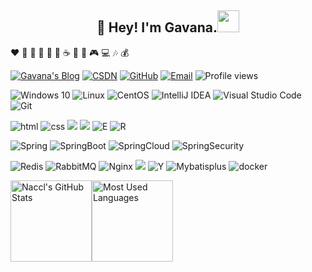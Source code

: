 
<h2 align="center">👋 Hey! I'm Gavana.<img src="https://media.giphy.com/media/WUlplcMpOCEmTGBtBW/giphy.gif" width="35"></h2>

:heart: :icecream: :strawberry: :watermelon: :lemon: :milk_glass: :coffee: :poultry_leg: :fries: :video_game: :computer: :notes: :moneybag:

[![Gavana's Blog](https://img.shields.io/badge/-Gavana's%20Blog-303030?style=flat-square&logo=Bloglovin&logoColor=ffffff)](http://47.109.144.7/)
[![CSDN](https://img.shields.io/badge/CSDN-17c0eb?style=flat-square&logo=Telegram)](https://blog.csdn.net/TaloyerG?type=blog)
[![GitHub](https://img.shields.io/badge/GitHub-181717?style=flat-square&logo=github&logoColor=white)](https://github.com/gym02)
[![Email](https://img.shields.io/badge/QQEmail-ea4335?style=flat-square&logo=Mail.Ru)](663800595@qq.com)
![Profile views](https://hits.seeyoufarm.com/api/count/incr/badge.svg?url=https%3A%2F%2Fgithub.com%2FNaccl%2FNaccl&count_bg=%2344CC11&title_bg=%23555555&icon=&icon_color=%23E7E7E7&title=Profile+views&edge_flat=true)


![Windows 10](https://img.shields.io/badge/-Windows%2010-0078d6?style=flat-square&logo=Windows)
 ![Linux](https://img.shields.io/badge/-Linux-FCC624?style=flat-square&logo=linux&logoColor=black)
![CentOS](https://img.shields.io/badge/-CentOS-262577?style=flat-square&logo=CentOS)
![IntelliJ IDEA](https://img.shields.io/badge/-IntelliJ%20IDEA-000000?style=flat-square&logo=IntelliJ%20IDEA)
![Visual Studio Code](https://img.shields.io/badge/-Visual%20Studio%20Code-007acc?style=flat-square&logo=Visual%20Studio%20Code)
![Git](https://img.shields.io/badge/-Git-f05032?style=flat-square&logo=Git&logoColor=white)


![html](https://img.shields.io/badge/-html-E34F26?style=flat-square&logo=html5&logoColor=white)
![css](https://img.shields.io/badge/-css-1572B6?style=flat-square&logo=css3)
![](https://img.shields.io/badge/JavaScript-red?style=flat-square&logo=javascript) 
![](https://img.shields.io/badge/Vue.js-black?style=flat-square&logo=vue.js) 
 ![E](https://img.shields.io/badge/Element%20UI-blue?style=flat-square&logo=E&logoColor=white)
![R](https://img.shields.io/badge/ruoyi-FF6C37?style=flat-square&logo=R&logoColor=white)


![Spring](https://img.shields.io/badge/Spring-6DB33F?style=flat-square&logo=spring&logoColor=white)
![SpringBoot](https://img.shields.io/badge/SpringBoot-6DB33F?style=flat-square&logo=spring&logoColor=white)
![SpringCloud](https://img.shields.io/badge/SpringCloud-6DB33F?style=flat-square&logo=spring&logoColor=white)
![SpringSecurity](https://img.shields.io/badge/SpringSecurity-6DB33F?style=flat-square&logo=spring-security&logoColor=white)



![Redis](https://img.shields.io/badge/Redis-DC382D?style=flat-square&logo=redis&logoColor=white)
![RabbitMQ](https://img.shields.io/badge/RabbitMQ-FF6600?style=flat-square&logo=rabbitmq&logoColor=white)
 ![Nginx](https://img.shields.io/badge/-Nginx-269539?style=flat-square&logo=Nginx)
![](https://img.shields.io/badge/MySQL-blue?style=flat-square&logo=mysql&logoColor=black)
![Y](https://img.shields.io/badge/Mybatis-FF6C37?style=flat-square&logo=Y&logoColor=white) ![Mybatisplus](https://img.shields.io/badge/Mybatisplus-FF6C37?style=flat-square&logo=mybatis&logoColor=white)
 ![docker](https://img.shields.io/badge/docker-2496ED?style=flat-square&logo=docker&logoColor=white)


<img height="130px" src="https://github-readme-stats.vercel.app/api?username=gym02&hide_title=true&show_icons=true&hide=issues&include_all_commits=true&count_private=true&theme=graywhite&hide_border=true&bg_color=45,ff7979,ffd479,fffc79,73fa79" alt="Naccl's GitHub Stats"><img height="130px" src="https://github-readme-stats.vercel.app/api/top-langs?username=gym02&hide_title=true&layout=compact&theme=graywhite&hide_border=true&bg_color=45,fffc79,73fa79,75f0db" alt="Most Used Languages">


